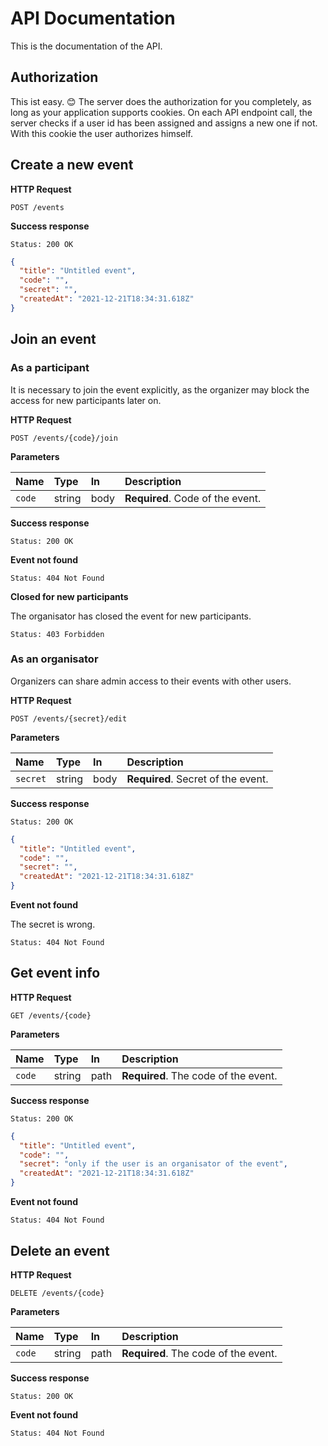 # API Documentation

This is the documentation of the API.

## Authorization

This ist easy. 😊 The server does the authorization for you completely, as long as your application supports cookies. On each API endpoint call, the server checks if a user id has been assigned and assigns a new one if not. With this cookie the user authorizes himself.

## Create a new event

**HTTP Request**

`POST /events`

**Success response**

```
Status: 200 OK
```

```json
{
  "title": "Untitled event",
  "code": "",
  "secret": "",
  "createdAt": "2021-12-21T18:34:31.618Z"
}
```

## Join an event

### As a participant

It is necessary to join the event explicitly, as the organizer may block the access for new participants later on.

**HTTP Request**

`POST /events/{code}/join`

**Parameters**

| Name | Type | In | Description |
| :-- | :-- | :-- | :-- |
| `code` | string | body | **Required**. Code of the event. |

**Success response**

```
Status: 200 OK
```

**Event not found**

```
Status: 404 Not Found
```

**Closed for new participants**

The organisator has closed the event for new participants.

```
Status: 403 Forbidden
```

### As an organisator

Organizers can share admin access to their events with other users.

**HTTP Request**

`POST /events/{secret}/edit`

**Parameters**

| Name | Type | In | Description |
| :-- | :-- | :-- | :-- |
| `secret` | string | body | **Required**. Secret of the event. |

**Success response**

```
Status: 200 OK
```

```json
{
  "title": "Untitled event",
  "code": "",
  "secret": "",
  "createdAt": "2021-12-21T18:34:31.618Z"
}
```

**Event not found**

The secret is wrong.

```
Status: 404 Not Found
```

## Get event info

**HTTP Request**

`GET /events/{code}`

**Parameters**

| Name | Type | In | Description |
| :-- | :-- | :-- | :-- |
| `code` | string | path | **Required**. The code of the event. |

**Success response**

```
Status: 200 OK
```

```json
{
  "title": "Untitled event",
  "code": "",
  "secret": "only if the user is an organisator of the event",
  "createdAt": "2021-12-21T18:34:31.618Z"
}
```

**Event not found**

```
Status: 404 Not Found
```

## Delete an event

**HTTP Request**

`DELETE /events/{code}`

**Parameters**

| Name | Type | In | Description |
| :-- | :-- | :-- | :-- |
| `code` | string | path | **Required**. The code of the event. |

**Success response**

```
Status: 200 OK
```

**Event not found**

```
Status: 404 Not Found
```
